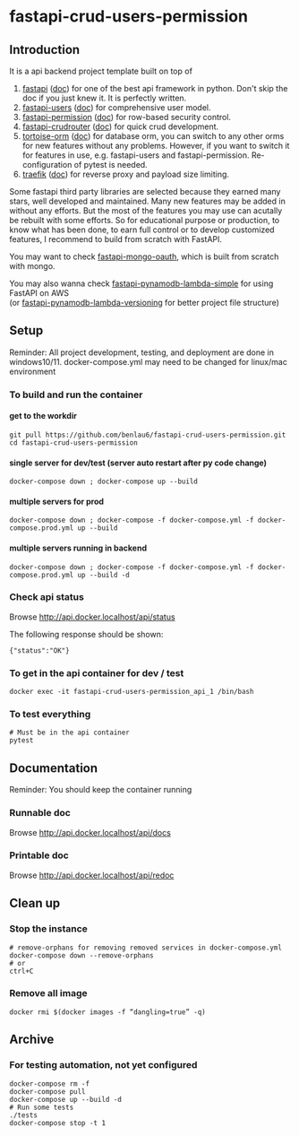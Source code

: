 # fastapi-crud-users-permission

## Introduction

It is a api backend project template built on top of
1. [fastapi](https://github.com/tiangolo/fastapi) ([doc](https://fastapi.tiangolo.com/)) for one of the best api framework in python. Don't skip the doc if you just knew it. It is perfectly written.
2. [fastapi-users](https://github.com/frankie567/fastapi-users) ([doc](https://frankie567.github.io/fastapi-users/)) for comprehensive user model.
3. [fastapi-permission](https://github.com/holgi/fastapi-permissions) ([doc](https://github.com/holgi/fastapi-permissions/blob/master/README.md)) for row-based security control.
4. [fastapi-crudrouter](https://github.com/awtkns/fastapi-crudrouter) ([doc](https://fastapi-crudrouter.awtkns.com/)) for quick crud development.
5. [tortoise-orm](https://github.com/tortoise/tortoise-orm) ([doc](https://tortoise-orm.readthedocs.io/en/latest/)) for database orm, you can switch to any other orms for new features without any problems. However, if you want to switch it for features in use, e.g. fastapi-users and fastapi-permission. Re-configuration of pytest is needed.
6. [traefik](https://github.com/traefik/traefik) ([doc](https://doc.traefik.io/traefik/)) for reverse proxy and payload size limiting.
</ul>

Some fastapi third party libraries are selected because they earned many stars, well developed and maintained. Many new features may be added in without any efforts. But the most of the features you may use can acutally be rebuilt with some efforts. So for educational purpose or production, to know what has been done, to earn full control or to develop customized features, I recommend to build from scratch with FastAPI. 

You may want to check [fastapi-mongo-oauth](https://github.com/benlau6/fastapi-mongo-oauth), which is built from scratch with mongo.

You may also wanna check [fastapi-pynamodb-lambda-simple](https://github.com/benlau6/fastapi-pynamodb-lambda-simple.git) for using FastAPI on AWS \
(or [fastapi-pynamodb-lambda-versioning](https://github.com/benlau6/fastapi-pynamodb-lambda-versioning) for better project file structure)

## Setup
Reminder: All project development, testing, and deployment are done in windows10/11. docker-compose.yml may need to be changed for linux/mac environment

### To build and run the container
#### get to the workdir
```
git pull https://github.com/benlau6/fastapi-crud-users-permission.git
cd fastapi-crud-users-permission
```
#### single server for dev/test (server auto restart after py code change)
```
docker-compose down ; docker-compose up --build
```
#### multiple servers for prod
```
docker-compose down ; docker-compose -f docker-compose.yml -f docker-compose.prod.yml up --build
```
#### multiple servers running in backend
```
docker-compose down ; docker-compose -f docker-compose.yml -f docker-compose.prod.yml up --build -d
```
### Check api status
Browse http://api.docker.localhost/api/status

The following response should be shown:
```
{"status":"OK"}
```

### To get in the api container for dev / test
```
docker exec -it fastapi-crud-users-permission_api_1 /bin/bash
```

### To test everything
```
# Must be in the api container
pytest
```

## Documentation
Reminder: You should keep the container running
### Runnable doc
Browse http://api.docker.localhost/api/docs

### Printable doc
Browse http://api.docker.localhost/api/redoc

## Clean up

### Stop the instance
```
# remove-orphans for removing removed services in docker-compose.yml
docker-compose down --remove-orphans
# or
ctrl+C
```

### Remove all <none> image
```
docker rmi $(docker images -f “dangling=true” -q)
```

## Archive

### For testing automation, not yet configured
```
docker-compose rm -f
docker-compose pull
docker-compose up --build -d
# Run some tests
./tests
docker-compose stop -t 1
```